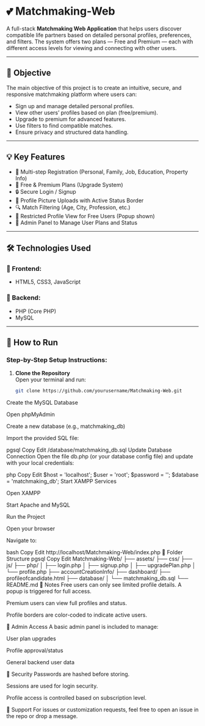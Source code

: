# 💕 Matchmaking-Web

A full-stack **Matchmaking Web Application** that helps users discover compatible life partners based on detailed personal profiles, preferences, and filters. The system offers two plans — Free and Premium — each with different access levels for viewing and connecting with other users.

---

## 🎯 Objective

The main objective of this project is to create an intuitive, secure, and responsive matchmaking platform where users can:

- Sign up and manage detailed personal profiles.
- View other users’ profiles based on plan (free/premium).
- Upgrade to premium for advanced features.
- Use filters to find compatible matches.
- Ensure privacy and structured data handling.

---

## 💡 Key Features

- 📝 Multi-step Registration (Personal, Family, Job, Education, Property Info)
- 👤 Free & Premium Plans (Upgrade System)
- 🔒 Secure Login / Signup
- 📸 Profile Picture Uploads with Active Status Border
- 🔍 Match Filtering (Age, City, Profession, etc.)
- 🚫 Restricted Profile View for Free Users (Popup shown)
- 🧾 Admin Panel to Manage User Plans and Status

---

## 🛠️ Technologies Used

### 🔹 Frontend:
- HTML5, CSS3, JavaScript

### 🔹 Backend:
- PHP (Core PHP)
- MySQL

---

## 🚀 How to Run

### Step-by-Step Setup Instructions:

1. **Clone the Repository**  
   Open your terminal and run:
   ```bash
   git clone https://github.com/yourusername/Matchmaking-Web.git
Create the MySQL Database

Open phpMyAdmin

Create a new database (e.g., matchmaking_db)

Import the provided SQL file:

pgsql
Copy
Edit
/database/matchmaking_db.sql
Update Database Connection
Open the file db.php (or your database config file) and update with your local credentials:

php
Copy
Edit
$host = 'localhost';
$user = 'root';
$password = '';
$database = 'matchmaking_db';
Start XAMPP Services

Open XAMPP

Start Apache and MySQL

Run the Project

Open your browser

Navigate to:

bash
Copy
Edit
http://localhost/Matchmaking-Web/index.php
📁 Folder Structure
pgsql
Copy
Edit
Matchmaking-Web/
├── assets/
├── css/
├── js/
├── php/
│   ├── login.php
│   ├── signup.php
│   ├── upgradePlan.php
│   └── profile.php
├── accountCreationInfo/
├── dashboard/
├── profileofcandidate.html
├── database/
│   └── matchmaking_db.sql
└── README.md
📌 Notes
Free users can only see limited profile details. A popup is triggered for full access.

Premium users can view full profiles and status.

Profile borders are color-coded to indicate active users.

👑 Admin Access
A basic admin panel is included to manage:

User plan upgrades

Profile approval/status

General backend user data

🔐 Security
Passwords are hashed before storing.

Sessions are used for login security.

Profile access is controlled based on subscription level.

💬 Support
For issues or customization requests, feel free to open an issue in the repo or drop a message.
